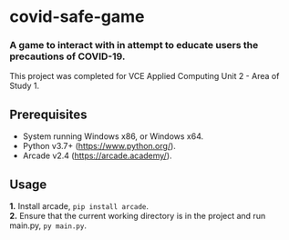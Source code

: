 # covid-safe-game
### A game to interact with in attempt to educate users the precautions of COVID-19.
This project was completed for VCE Applied Computing Unit 2 - Area of Study 1.

## Prerequisites
- System running Windows x86, or Windows x64.
- Python v3.7+ (https://www.python.org/).
- Arcade v2.4 (https://arcade.academy/).

## Usage
**1.** Install arcade, `pip install arcade`.\
**2.** Ensure that the current working directory is in the project and run main.py, `py main.py`.
